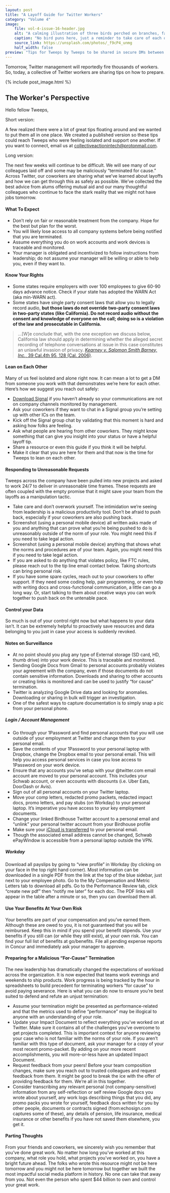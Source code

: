 ```yaml
---
layout: post
title: "A Layoff Guide for Twitter Workers"
category: "Volume 4"
image:
    file: vol-4-issue-16-header.jpg
    alt: "A calming illustration of three birds perched on branches, facing each other"
    caption: "No bird puns here, just a reminder to take care of each other."
    source_link: https://unsplash.com/photos/_f9cP4_unmg
    half_width: false
preview: "Tips for Tweeps by Tweeps to be shared in secure DMs between colleagues."
---
```


Tomorrow, Twitter management will reportedly fire thousands of workers. So, today, a collective of Twitter workers are sharing tips on how to prepare.

<!-- DO NOT remove the excerpt tag -->
<!--excerpt-->
<!-- remaining content goes below here -->

<!-- DO NOT remove the header image -->
{% include post_image.html %}

## The Worker's Perspective

Hello fellow Tweeps,

Short version: 

A few realized there were a lot of great tips floating around and we wanted to put them all in one place. We created a published version so these tips could reach Tweeps who were feeling isolated and support one another. If you want to connect, email us at collectiveactionintech@protonmail.com.

Long version:

The next few weeks will continue to be difficult. We will see many of our colleagues laid off and some may be maliciously “terminated for cause.” Across Twitter, our coworkers are sharing what we’ve learned about layoffs and how we can get through this as safely as possible. We’ve collected the best advice from alums offering mutual aid and our many thoughtful colleagues who continue to face the stark reality that we might not have jobs tomorrow.

#### What To Expect 
* Don’t rely on fair or reasonable treatment from the company. Hope for the best but plan for the worst.
* You will likely lose access to all company systems before being notified that you are terminated. 
* Assume everything you do on work accounts and work devices is traceable and monitored. 
* Your manager is obligated and incentivized to follow instructions from leadership; do not assume your manager will be willing or able to help you, even if they want to. 

#### Know Your Rights
* Some states require employers with over 100 employees to give 60-90 days advance notice. Check if your state has adopted the WARN Act (aka min-WARN act). 
* Some states have single party consent laws that allow you to legally record audio, **but those laws do not override two-party consent laws in two-party states (like California). Do not record audio without the consent and knowledge of everyone on the call; doing so is a violation of the law and prosecutable in California.**

> ...[W]e conclude that, with the one exception we discuss below, California law should apply in determining whether the alleged secret recording of telephone conversations at issue in this case constitutes an unlawful invasion of privacy. [*Kearney v. Salomon Smith Barney, Inc.*, 39 Cal.4th 95, 128 (Cal. 2006)](https://casetext.com/case/kearney-v-barney).

#### Lean on Each Other
Many of us feel isolated and alone right now. It can mean a lot to get a DM from someone you work with that demonstrates we’re here for each other. Here’s how we suggest you reach out safely: 

* [Download Signal](https://www.signal.org/download/) if you haven’t already so your communications are not on company channels monitored by management.
* Ask your coworkers if they want to chat in a Signal group you’re setting up with other ICs on the team.
* Kick off the Signal group chat by validating that this moment is hard and asking how folks are feeling. 
* Ask what people are hearing from other coworkers. They might know something that can give you insight into your status or have a helpful layoff tip.
* Share a resource or even this guide if you think it will be helpful. 
* Make it clear that you are here for them and that now is the time for Tweeps to lean on each other.

#### Responding to Unreasonable Requests
Tweeps across the company have been pulled into new projects and asked to work 24/7 to deliver in unreasonable time frames. These requests are often coupled with the empty promise that it might save your team from the layoffs as a manipulation tactic. 
* Take care and don’t overwork yourself. The intimidation we’re seeing from leadership is a malicious productivity tool. Don’t be afraid to push back, especially if your coworkers are also pushing back. 
* Screenshot (using a personal mobile device) all written asks made of you and anything that can prove what you’re being pushed to do is unreasonably outside of the norm of your role. You might need this if you need to take legal action. 
* Screenshot (using a personal mobile device) anything that shows what the norms and procedures are of your team. Again, you might need this if you need to take legal action. 
* If you are asked to do anything that violates policy, like FTC rules, please reach out to the tip line email contact below. Taking shortcuts can bring personal risk.
* If you have some spare cycles, reach out to your coworkers to offer support. If they need some coding help, pair programming, or even help with writing docs and cross-functional communication, a little can go a long way. Or, start talking to them about creative ways you can work together to push back on the untenable pace.

#### Control your Data
So much is out of your control right now but what happens to your data isn’t. It can be extremely helpful to proactively save resources and data belonging to you just in case your access is suddenly revoked.

#### Notes on Surveillance
* At no point should you plug any type of External storage (SD card, HD, thumb drive) into your work device. This is traceable and monitored.
* Sending Google Docs from Gmail to personal accounts probably violates your agreement with the company, even if those documents do not contain sensitive information. Downloads and sharing to other accounts or creating links is monitored and can be used to justify “for cause” termination.
* Twitter is analyzing Google Drive data and looking for anomalies. Downloading or sharing in bulk will trigger an investigation.
* One of the safest ways to capture documentation is to simply snap a pic from your personal phone. 

##### Login / Account Management
* Go through your 1Password and find personal accounts that you will use outside of your employment at Twitter and change them to your personal email.
* Save the contents of your 1Password to your personal laptop with Dropbox, change the Dropbox email to your personal email. This will help you access personal services in case you lose access to 1Password on your work device. 
* Ensure that any accounts you’ve setup with your @twitter.com email account are moved to your personal account. This includes your Schwab account, or even accounts with discounts (i.e. Uber Eats, DoorDash or Avis). 
* Sign out of all personal accounts on your Twitter laptop. 
* Move your comp letters, redacted promo packets, redacted impact docs, promo letters, and pay stubs (on Workday) to your personal laptop. It’s imperative you have access to your key employment documents. 
* Change your linked Birdhouse Twitter account to a personal email and “unlink” your personal twitter account from your Birdhouse profile
* Make sure your [iCloud is transferred](https://support.apple.com/en-us/HT202667) to your personal email.
* Though the associated email address cannot be changed, Schwab ePayWindow is accessible from a personal laptop outside the VPN.

##### Workday
Download all payslips by going to “view profile” in Workday (by clicking on your face in the top right hand corner). Most information can be downloaded in a single PDF from the link at the top of the blue sidebar, just next to your employee photo.
Go to the My Compensation and Metric Letters tab to download all pdfs. 
Go to the Performance Review tab, click “create new pdf” then “notify me later” for each doc. The PDF links will appear in the table after a minute or so, then you can download them all.

#### Use Your Benefits At Your Own Risk
Your benefits are part of your compensation and you’ve earned them. Although these are owed to you, it is not guaranteed that you will be reimbursed. Keep this in mind if you spend your benefit stipends. Use your benefits if you still can (or while they still exist), at your own risk. You can find your full list of benefits at go/benefits. File all pending expense reports in Concur and immediately ask your manager to approve.

#### Preparing for a Malicious “For-Cause” Termination
The new leadership has dramatically changed the expectations of workload across the organization. It is now expected that teams work evenings and weekends to ship products. Work progress is being tracked by the hour in spreadsheets to build precedent for terminating workers “for cause” to avoid paying severance. Here is what you can do now to ensure you’re best suited to defend and refute an unjust termination:
* Assume your termination might be presented as performance-related and that the metrics used to define “performance” may be illogical to anyone with an understanding of your role.
* Update your Impact Document to reflect everything you’ve worked on at Twitter. Make sure it contains all of the challenges you’ve overcome to get projects completed. This is important context for anyone reviewing your case who is not familiar with the norms of your role. If you aren’t familiar with this type of document, ask your manager for a copy of your most recent promo-packet. By adding on your more recent accomplishments, you will more-or-less have an updated Impact Document.
* Request feedback from your peers! Before your team composition changes, make sure you reach out to trusted colleagues and request feedback from them. It might be good to break the ice with the offer of providing feedback for them. We’re all in this together.
* Consider transcribing any relevant personal (not company-sensitive) information from any self-reflection or self review Google docs you wrote about yourself, any work logs describing things that you did, any promo packs you wrote for yourself, feedback docs written for you by other people, documents or contracts signed (from:echosign.com captures some of these), any details of pension, life insurance, medical insurance or other benefits if you have not saved them elsewhere, you get it. 

#### Parting Thoughts 
From your friends and coworkers, we sincerely wish you remember that you’ve done great work. No matter how long you’ve worked at this company, what role you hold, what projects you’ve worked on, you have a bright future ahead. The folks who wrote this resource might not be here tomorrow and you might not be here tomorrow but together we built the most impactful social media platform in history. No one can take that away from you. Not even the person who spent $44 billion to own and control your great work.
